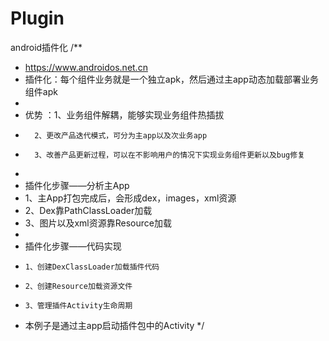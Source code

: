 # Plugin
android插件化
/**
 * https://www.androidos.net.cn
 * 插件化：每个组件业务就是一个独立apk，然后通过主app动态加载部署业务组件apk
 *
 * 优势 ：1、业务组件解耦，能够实现业务组件热插拔
 *       2、更改产品迭代模式，可分为主app以及次业务app
 *       3、改善产品更新过程，可以在不影响用户的情况下实现业务组件更新以及bug修复
 *
 * 插件化步骤——分析主App
 *    1、主App打包完成后，会形成dex，images，xml资源
 *    2、Dex靠PathClassLoader加载
 *    3、图片以及xml资源靠Resource加载
 *
 * 插件化步骤——代码实现
 *     1、创建DexClassLoader加载插件代码
 *     2、创建Resource加载资源文件
 *     3、管理插件Activity生命周期
 * 本例子是通过主app启动插件包中的Activity
 */
